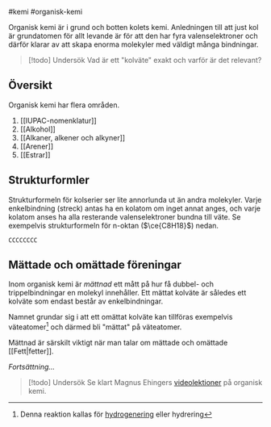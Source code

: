 #kemi #organisk-kemi 

Organisk kemi är i grund och botten kolets kemi. Anledningen till att just kol är grundatomen för allt levande är för att den har fyra valenselektroner och därför klarar av att skapa enorma molekyler med väldigt många bindningar.

> [!todo] Undersök
> Vad är ett "kolväte" exakt och varför är det relevant?
## Översikt
Organisk kemi har flera områden.
1. [[IUPAC-nomenklatur]]
2. [[Alkohol]]
3. [[Alkaner, alkener och alkyner]]
4. [[Arener]]
5. [[Estrar]]
## Strukturformler
Strukturformeln för kolserier ser lite annorlunda ut än andra molekyler. Varje enkelbindning (streck) antas ha en kolatom om inget annat anges, och varje kolatom anses ha alla resterande valenselektroner bundna till väte. Se exempelvis strukturformeln för n-oktan ($\ce{C8H18}$) nedan.

```smiles
CCCCCCCC
```
## Mättade och omättade föreningar
Inom organisk kemi är *mättnad* ett mått på hur få dubbel- och trippelbindningar en molekyl innehåller. Ett mättat kolväte är således ett kolväte som endast består av enkelbindningar.

Namnet grundar sig i att ett omättat kolväte kan tillföras exempelvis väteatomer[^1] och därmed bli "mättat" på väteatomer.

Mättnad är särskilt viktigt när man talar om mättade och omättade [[Fett|fetter]].

*Fortsättning...*

> [!todo] Undersök
> Se klart Magnus Ehingers [videolektioner](https://www.youtube.com/playlist?list=PLELzwOckEbihFIsPoqP3fO45HgwxIMDbY) på organisk kemi.

[^1]: Denna reaktion kallas för [hydrogenering](https://sv.wikipedia.org/wiki/Hydrogenering) eller hydrering